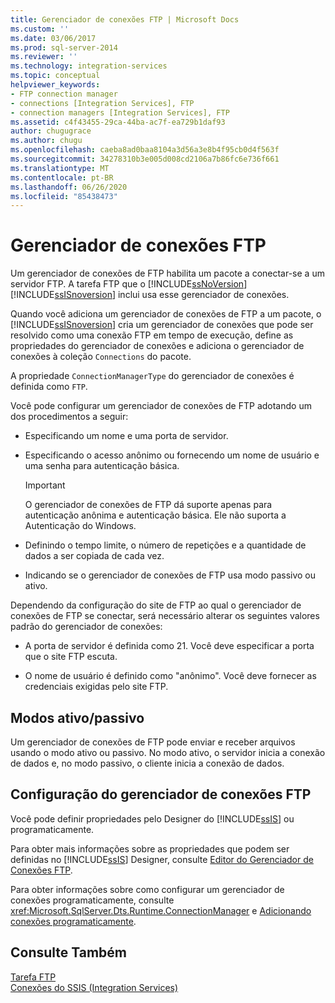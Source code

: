 ```yaml
---
title: Gerenciador de conexões FTP | Microsoft Docs
ms.custom: ''
ms.date: 03/06/2017
ms.prod: sql-server-2014
ms.reviewer: ''
ms.technology: integration-services
ms.topic: conceptual
helpviewer_keywords:
- FTP connection manager
- connections [Integration Services], FTP
- connection managers [Integration Services], FTP
ms.assetid: c4f43455-29ca-44ba-ac7f-ea729b1daf93
author: chugugrace
ms.author: chugu
ms.openlocfilehash: caeba8ad0baa8104a3d56a3e8b4f95cb0d4f563f
ms.sourcegitcommit: 34278310b3e005d008cd2106a7b86fc6e736f661
ms.translationtype: MT
ms.contentlocale: pt-BR
ms.lasthandoff: 06/26/2020
ms.locfileid: "85438473"
---
```

# <a name="ftp-connection-manager"></a>Gerenciador de conexões FTP
  Um gerenciador de conexões de FTP habilita um pacote a conectar-se a um servidor FTP. A tarefa FTP que o [!INCLUDE[ssNoVersion](../../includes/ssnoversion-md.md)] [!INCLUDE[ssISnoversion](../../includes/ssisnoversion-md.md)] inclui usa esse gerenciador de conexões.  
  
 Quando você adiciona um gerenciador de conexões de FTP a um pacote, o [!INCLUDE[ssISnoversion](../../includes/ssisnoversion-md.md)] cria um gerenciador de conexões que pode ser resolvido como  uma conexão FTP em tempo de execução, define as propriedades do gerenciador de conexões e adiciona o gerenciador de conexões à coleção `Connections` do pacote.  
  
 A propriedade `ConnectionManagerType` do gerenciador de conexões é definida como `FTP`.  
  
 Você pode configurar um gerenciador de conexões de FTP adotando um dos procedimentos a seguir:  
  
-   Especificando um nome e uma porta de servidor.  
  
-   Especificando o acesso anônimo ou fornecendo um nome de usuário e uma senha para autenticação básica.  
  
    > [!IMPORTANT]  
    >  O gerenciador de conexões de FTP dá suporte apenas para autenticação anônima e autenticação básica. Ele não suporta a Autenticação do Windows.  
  
-   Definindo o tempo limite, o número de repetições e a quantidade de dados a ser copiada de cada vez.  
  
-   Indicando se o gerenciador de conexões de FTP usa modo passivo ou ativo.  
  
 Dependendo da configuração do site de FTP ao qual o gerenciador de conexões de FTP se conectar, será necessário alterar os seguintes valores padrão do gerenciador de conexões:  
  
-   A porta de servidor é definida como 21. Você deve especificar a porta que o site FTP escuta.  
  
-   O nome de usuário é definido como "anônimo". Você deve fornecer as credenciais exigidas pelo site FTP.  
  
## <a name="activepassive-modes"></a>Modos ativo/passivo  
 Um gerenciador de conexões de FTP pode enviar e receber arquivos usando o modo ativo ou passivo. No modo ativo, o servidor inicia a conexão de dados e, no modo passivo, o cliente inicia a conexão de dados.  
  
## <a name="configuration-of-the-ftp-connection-manager"></a>Configuração do gerenciador de conexões FTP  
 Você pode definir propriedades pelo Designer do [!INCLUDE[ssIS](../../includes/ssis-md.md)] ou programaticamente.  
  
 Para obter mais informações sobre as propriedades que podem ser definidas no [!INCLUDE[ssIS](../../includes/ssis-md.md)] Designer, consulte [Editor do Gerenciador de Conexões FTP](../ftp-connection-manager-editor.md).  
  
 Para obter informações sobre como configurar um gerenciador de conexões programaticamente, consulte <xref:Microsoft.SqlServer.Dts.Runtime.ConnectionManager> e [Adicionando conexões programaticamente](../building-packages-programmatically/adding-connections-programmatically.md).  
  
## <a name="see-also"></a>Consulte Também  
 [Tarefa FTP](../control-flow/ftp-task.md)   
 [Conexões do SSIS &#40;Integration Services&#41;](integration-services-ssis-connections.md)  
  
  
